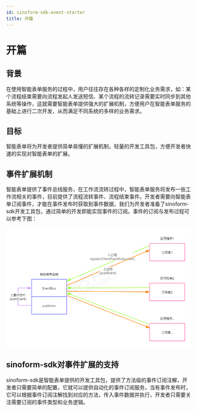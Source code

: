 ```yaml
---
id: sinoform-sdk-event-starter
title: 开篇
---
```


 

# 开篇

## 背景

在使用智能表单服务的过程中，用户往往存在各种各样的定制化业务需求，如：某个流程结束需要向流程发起人发送短信、某个流程的流转记录需要实时同步到其他系统等操作，这就需要智能表单提供强大的扩展机制，方便用户在智能表单服务的基础上进行二次开发，从而满足不同系统的多样的业务需求。



## 目标

智能表单将为开发者提供简单易懂的扩展机制，轻量的开发工具包，方便开发者快速的实现对智能表单的扩展。



## 事件扩展机制

智能表单提供了事件总线服务，在工作流流转过程中，智能表单服务将发布一些工作流相关的事件，目前提供了流程流转事件、流程结束事件。开发者需要向智能表单订阅事件，才能在事件发布时获取到事件数据，我们为开发者准备了sinoform-sdk开发工具包，通过简单的开发即能实现事件的订阅。事件的订阅与发布过程可以参考下图：

![远程事件模型](assets/sinoform-sdk-event/event-subscribe-model.png)

## sinoform-sdk对事件扩展的支持

sinoform-sdk是智能表单提供的开发工具包，提供了方法级的事件订阅注解，开发者只需要简单的配置，它就可以提供自动化的事件订阅服务，当有事件发布时，它可以根据事件订阅注解找到对应的方法，传入事件数据并执行，开发者只需要关注需要订阅的事件类型和业务逻辑。









##  

##  



